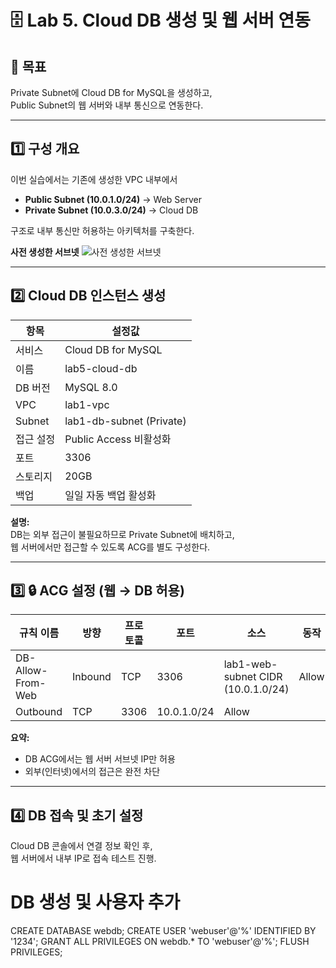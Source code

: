 # 🗄️ Lab 5. Cloud DB 생성 및 웹 서버 연동

## 🧭 목표
Private Subnet에 Cloud DB for MySQL을 생성하고,  
Public Subnet의 웹 서버와 내부 통신으로 연동한다.

---

## 1️⃣ 구성 개요
이번 실습에서는 기존에 생성한 VPC 내부에서  
- **Public Subnet (10.0.1.0/24)** → Web Server  
- **Private Subnet (10.0.3.0/24)** → Cloud DB  

구조로 내부 통신만 허용하는 아키텍처를 구축한다.

**사전 생성한 서브넷**
![사전 생성한 서브넷](./images/cloud_db_architecture.png)

---

## 2️⃣ Cloud DB 인스턴스 생성

| 항목 | 설정값 |
|------|--------|
| 서비스 | Cloud DB for MySQL |
| 이름 | lab5-cloud-db |
| DB 버전 | MySQL 8.0 |
| VPC | lab1-vpc |
| Subnet | lab1-db-subnet (Private) |
| 접근 설정 | Public Access 비활성화 |
| 포트 | 3306 |
| 스토리지 | 20GB |
| 백업 | 일일 자동 백업 활성화 |

**설명:**  
DB는 외부 접근이 불필요하므로 Private Subnet에 배치하고,  
웹 서버에서만 접근할 수 있도록 ACG를 별도 구성한다.

---

## 3️⃣ 🔒 ACG 설정 (웹 → DB 허용)
| 규칙 이름 | 방향 | 프로토콜 | 포트 | 소스 | 동작 |
|------------|--------|----------|--------|--------|--------|
| DB-Allow-From-Web | Inbound | TCP | 3306 | lab1-web-subnet CIDR (10.0.1.0/24) | Allow |
| Outbound | TCP | 3306 | 10.0.1.0/24 | Allow |

**요약:**  
- DB ACG에서는 웹 서버 서브넷 IP만 허용  
- 외부(인터넷)에서의 접근은 완전 차단  

---

## 4️⃣ DB 접속 및 초기 설정
Cloud DB 콘솔에서 연결 정보 확인 후,  
웹 서버에서 내부 IP로 접속 테스트 진행.


# DB 생성 및 사용자 추가
CREATE DATABASE webdb;
CREATE USER 'webuser'@'%' IDENTIFIED BY '1234';
GRANT ALL PRIVILEGES ON webdb.* TO 'webuser'@'%';
FLUSH PRIVILEGES;
